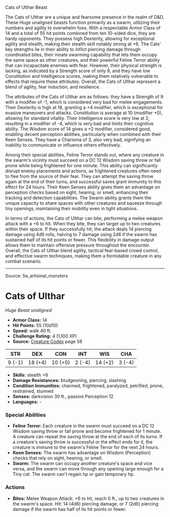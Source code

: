 <MonsterName/>Cats of Ulthar</MonsterName>
<CreatureType/>Beast</CreatureType>

<summary>The Cats of Ulthar are a unique and fearsome presence in the realm of D&D. These Huge unaligned beasts function primarily as a swarm, utilizing their numbers and agility to overwhelm foes. With a respectable Armor Class of 14 and a total of 55 hit points combined from ten 10-sided dice, they are hardy opponents. They possess high Dexterity, allowing for exceptional agility and stealth, making their stealth skill notably strong at +6. The Cats’ key strengths lie in their ability to inflict piercing damage through coordinated bites, their innate swarming capability that lets them occupy the same space as other creatures, and their powerful Feline Terror ability that can incapacitate enemies with fear. However, their physical strength is lacking, as indicated by a Strength score of only 9, and they have low Constitution and Intelligence scores, making them relatively vulnerable to effects that require these attributes. Overall, the Cats of Ulthar represent a blend of agility, fear induction, and resilience.</summary>

<detail>

The attributes of the Cats of Ulthar are as follows: they have a Strength of 9 with a modifier of -1, which is considered very bad for melee engagements. Their Dexterity is high at 18, granting a +4 modifier, which is exceptional for evasive maneuvers and attacks. Constitution is average at 10 (modifier +0), allowing for standard vitality. Their Intelligence score is very low at 2, resulting in a modifier of -4, which is very bad and limits their cognitive ability. The Wisdom score of 14 gives a +2 modifier, considered good, enabling decent perception abilities, particularly when combined with their Keen Senses. They have a Charisma of 3, also very bad, signifying an inability to communicate or influence others effectively.

Among their special abilities, Feline Terror stands out, where any creature in the swarm's vicinity must succeed on a DC 12 Wisdom saving throw or fall prone while being frightened for one minute. This ability can significantly disrupt enemy placements and actions, as frightened creatures often need to flee from the source of their fear. They can attempt the saving throw again at the end of their turns, and successful saves grant immunity to this effect for 24 hours. Their Keen Senses ability gives them an advantage on perception checks based on sight, hearing, or smell, enhancing their tracking and detection capabilities. The Swarm ability grants them the unique capacity to share spaces with other creatures and squeeze through tiny openings, maintaining their mobility even in tight situations.

In terms of actions, the Cats of Ulthar can bite, performing a melee weapon attack with a +6 to hit. When they bite, they can target up to two creatures within their space. If they successfully hit, the attack deals 14 piercing damage using 4d6 rolls, halving to 7 damage using 2d6 if the swarm has sustained half of its hit points or fewer. This flexibility in damage output allows them to maintain offensive pressure throughout the encounter. Overall, the Cats of Ulthar blend agility, tactical fear-based crowd control, and effective swarm techniques, making them a formidable creature in any combat scenario.</detail>



---

Source: 5e_artisinal_monsters

# Cats of Ulthar

*Huge* *Beast* *unaligned*

- **Armor Class:** 14
- **Hit Points:** 55 (10d10)
- **Speed:** walk 40 ft.
- **Challenge Rating:** 4 (1,100 XP)
- **Source:** [Creature Codex](https://koboldpress.com/kpstore/product/creature-codex-for-5th-edition-dnd) page 58

| STR | DEX | CON | INT | WIS | CHA |
| --- | --- | --- | --- | --- | --- |
| 9 (-1) | 18 (+4) | 10 (+0) | 2 (-4) | 14 (+2) | 3 (-4) |

- **Skills:** stealth +6
- **Damage Resistances:** bludgeoning, piercing, slashing
- **Condition Immunities:** charmed, frightened, paralyzed, petrified, prone, restrained, stunned
- **Senses:** darkvision 30 ft., passive Perception 12
- **Languages:** -

### Special Abilities

- **Feline Terror:** Each creature in the swarm must succeed on a DC 12 Wisdom saving throw or fall prone and become frightened for 1 minute. A creature can repeat the saving throw at the end of each of its turns. If a creature's saving throw is successful or the effect ends for it, the creature is immune to the swarm's Feline Terror for the next 24 hours.
- **Keen Senses:** The swarm has advantage on Wisdom (Perception) checks that rely on sight, hearing, or smell.
- **Swarm:** The swarm can occupy another creature's space and vice versa, and the swarm can move through any opening large enough for a Tiny cat. The swarm can't regain hp or gain temporary hp.

### Actions

- **Bites:** Melee Weapon Attack: +6 to hit, reach 0 ft., up to two creatures in the swarm's space. Hit: 14 (4d6) piercing damage, or 7 (2d6) piercing damage if the swarm has half of its hit points or fewer.




